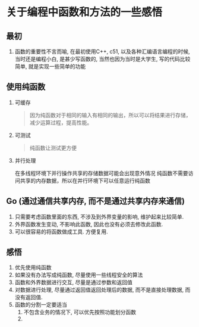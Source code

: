 # 关于编程中函数和方法的一些感悟

## 最初

1. 函数的重要性不言而喻, 在最初使用C++, c51, 以及各种汇编语言编程的时候, 当时还是编程小白, 是甚少写函数的, 当然也因为当时是大学生, 写的代码比较简单, 就是实现一些简单的功能

## 使用纯函数

1. 可缓存

   > 因为纯函数对于相同的输入有相同的输出，所以可以将结果进行存储，减少运算过程，提高性能。

2. 可测试

   > 纯函数让测试更方便

3. 并行处理

   在多线程环境下并行操作共享的存储数据可能会出现意外情况
   纯函数不需要访问共享的内存数据，所以在并行环境下可以任意运行纯函数

## Go (通过通信共享内存, 而不是通过共享内存来通信)

1. 只需要考虑函数里面的东西, 不涉及到外界变量的影响, 维护起来比较简单.
2. 外界函数发生变动, 不影响此函数, 因此也没有必须去修改此函数.
3. 可以很容易的将函数做成工具. 方便复用.

## 感悟

1. 优先使用纯函数
2. 如果没有办法写成纯函数, 尽量使用一些线程安全的算法
3. 函数和外界数据进行交互, 尽量是通过参数和返回值
4. 对数据进行处理, 尽量通过返回值返回处理后的数据, 而不是直接处理数据, 而没有返回值.
5. 函数的分割一定要适当
   1. 不包含业务的情况下, 可以优先按照功能划分函数
   2. 
